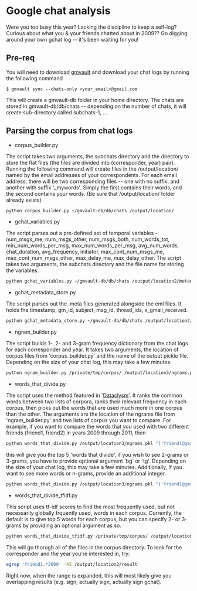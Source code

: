 # Google chat analysis
Were you too busy this year? Lacking the discipline to keep a self-log? Curious about what you & your friends chatted about in 2009?? Go digging around your own gchat log -- it's been waiting for you!

## Pre-req

You will need to download [gmvault] and download your chat logs by running the following command
```
$ gmvault sync --chats-only <your_email>@gmail.com
```
This will create a gmvault-db folder in your home directory. The chats are stored in gmvault-db/db/chats -- depending on the number of chats, it will create sub-directory called subchats-1, ...

## Parsing the corpus from chat logs

 * corpus_builder.py 
 
The script takes two arguments, the subchats directory and the directory to store the flat files (the files are divided into (corresponder, year) pair). Running the following command will create files in the /output/location/ named by the email addresses of your correspondents. For each email address, there will be two corresponding files -- one with no suffix, and another with suffix '_mywords'. Simply the first contains their words, and the second contains your words. (Be sure that /output/location/ folder already exists)

```bash
python corpus_builder.py ~/gmvault-db/db/chats /output/location/
```

 * gchat_variables.py

The script parses out a pre-defined set of temporal variables - num_msgs_me, num_msgs_other, num_msgs_both, num_words_tot, min_num_words_per_msg, max_num_words_per_msg, avg_num_words, chat_duration, avg_frequency, initiator, max_cont_num_msgs_me, max_cont_num_msgs_other, max_delay_me, max_delay_other. The script takes two arguments, the subchats directory and the file name for storing the variables.

```bash
python gchat_variables.py ~/gmvault-db/db/chats /output/location2/metadata.csv
```

 * gchat_metadata_store.py
 
The script parses out the .meta files generated alongside the eml files. It holds the timestamp, gm_id, subject, msg_id, thread_ids, x_gmail_received.

```bash
python gchat_metadata_store.py ~/gmvault-db/db/chats /output/location2/metadata2.csv
```

 * ngram_builder.py

The script builds 1-, 2- and 3-gram frequency dictionary from the chat logs for each corresponder and year. It takes two arguments, the location of corpus files from 'corpus_builder.py' and the name of the output pickle file. Depending on the size of your chat log, this may take a few minutes. 

```bash
python ngram_builder.py /private/tmp/corpus/ /output/location3/ngrams.pkl
```

 * words_that_divide.py

The script uses the method featured in '[Dataclysm]'. It ranks the common words between two lists of corpora, ranks their relevant frequency in each corpus, then picks out the words that are used much more in one corpus than the other. The arguments are the location of the ngrams file from 'ngram_builder.py' and two lists of corpus you want to compare. For example, if you want to compare the words that *you* used with two different friends (friend1, friend2) in years 2009 through 2011, then 

```bash
python words_that_divide.py /output/location3/ngrams.pkl "['friend1@gmail.com_2009_mywords','friend1@gmail.com_2010_mywords', 'friend1@gmail.com_2011_mywords']" "['friend2@gmail.com_2009_mywords','friend2@gmail.com_2010_mywords', 'friend2@gmail.com_2011_mywords']" 
```
this will give you the top 5 'words that divide', if you wish to see 2-grams or 3-grams, you have to provide optional argument 'bg' or 'tg'. Depending on the size of your chat log, this may take a few minutes. Additionally, if you want to see more words or n-grams, provide an additional integer. 
```bash 
python words_that_divide.py /output/location3/ngrams.pkl "['friend1@gmail.com_2009_mywords','friend1@gmail.com_2010_mywords', 'friend1@gmail.com_2011_mywords']" "['friend2@gmail.com_2009_mywords','friend2@gmail.com_2010_mywords', 'friend2@gmail.com_2011_mywords']" 'bg' 10
```

 * words_that_divide_tfidf.py

This script uses tf-idf scores to find the most frequently used, but not necessarily globally frquently used, words in each corpus. Currently, the default is to give top 5 words for each corpus, but you can specify 2- or 3-grams by providing an optional argument as so.

```bash
python words_that_divide_tfidf.py /private/tmp/corpus/ /output/location2/result "(2,2)" 
```
This will go thorugh all of the files in the corpus directory. To look for the corresponder and the year you're interested in, try:

```bash
egrep 'friend1.*2009' -A5 /output/location2/result
```

Right now, when the range is expanded, this will most likely give you overlapping results (e.g. sign, actually sign, actually sign gchat).


[gmvault]:http://gmvault.org/download.html
[dataclysm]:http://www.amazon.com/Dataclysm-When-Think-Ones-Looking/dp/0385347375
